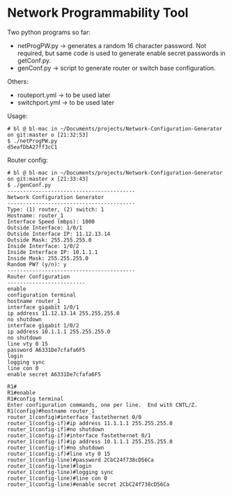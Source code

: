 # Network Programmability Tool

Two python programs so far:
* netProgPW.py -> generates a random 16 character password. Not required, but same code is used to generate enable secret passwords in getConf.py.
* genConf.py -> script to generate router or switch base configuration. 

Others:
* routeport.yml -> to be used later
* switchport.yml -> to be used later

Usage:

```
# bl @ bl-mac in ~/Documents/projects/Network-Configuration-Generator on git:master o [21:32:53] 
$ ./netProgPW.py 
d5eafDbA27ff3cC1
```

Router config:

```
# bl @ bl-mac in ~/Documents/projects/Network-Configuration-Generator on git:master x [21:33:43] 
$ ./genConf.py 
-----------------------------------------
Network Configuration Generator
-----------------------------------------
Type: (1) router, (2) switch: 1
Hostname: router_1
Interface Speed (mbps): 1000
Outside Interface: 1/0/1
Outside Interface IP: 11.12.13.14
Outside Mask: 255.255.255.0
Inside Interface: 1/0/2
Inside Interface IP: 10.1.1.1
Inside Mask: 255.255.255.0
Random PW? (y/n): y
-----------------------------------------
Router Configuration
-------------------------
enable
configuration terminal
hostname router_1
interface gigabit 1/0/1
ip address 11.12.13.14 255.255.255.0
no shutdown
interface gigabit 1/0/2
ip address 10.1.1.1 255.255.255.0
no shutdown
line vty 0 15
password A6331De7cfafa6F5
login
logging sync
line con 0
enable secret A6331De7cfafa6F5
```

```
R1#
R1#enable
R1#config terminal
Enter configuration commands, one per line.  End with CNTL/Z.
R1(config)#hostname router_1
router_1(config)#interface fastethernet 0/0
router_1(config-if)#ip address 11.1.1.1 255.255.255.0
router_1(config-if)#no shutdown
router_1(config-if)#interface fastethernet 0/1
router_1(config-if)#ip address 10.1.1.1 255.255.255.0
router_1(config-if)#no shutdown
router_1(config-if)#line vty 0 15
router_1(config-line)#password 2CbC24f738cD56Ca
router_1(config-line)#login
router_1(config-line)#logging sync
router_1(config-line)#line con 0
router_1(config-line)#enable secret 2CbC24f738cD56Ca
```